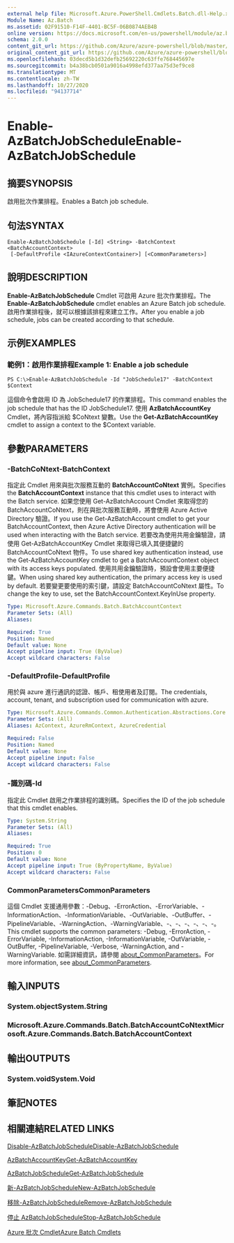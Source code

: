 ```yaml
---
external help file: Microsoft.Azure.PowerShell.Cmdlets.Batch.dll-Help.xml
Module Name: Az.Batch
ms.assetid: 02F91510-F14F-4401-BC5F-06B0874AEB4B
online version: https://docs.microsoft.com/en-us/powershell/module/az.batch/enable-azbatchjobschedule
schema: 2.0.0
content_git_url: https://github.com/Azure/azure-powershell/blob/master/src/Batch/Batch/help/Enable-AzBatchJobSchedule.md
original_content_git_url: https://github.com/Azure/azure-powershell/blob/master/src/Batch/Batch/help/Enable-AzBatchJobSchedule.md
ms.openlocfilehash: 03decd5b1d32defb25692220c63ffe768445697e
ms.sourcegitcommit: b4a38bcb0501a9016a4998efd377aa75d3ef9ce8
ms.translationtype: MT
ms.contentlocale: zh-TW
ms.lasthandoff: 10/27/2020
ms.locfileid: "94137714"
---
```

# <span data-ttu-id="f7f44-101">Enable-AzBatchJobSchedule</span><span class="sxs-lookup"><span data-stu-id="f7f44-101">Enable-AzBatchJobSchedule</span></span>

## <span data-ttu-id="f7f44-102">摘要</span><span class="sxs-lookup"><span data-stu-id="f7f44-102">SYNOPSIS</span></span>
<span data-ttu-id="f7f44-103">啟用批次作業排程。</span><span class="sxs-lookup"><span data-stu-id="f7f44-103">Enables a Batch job schedule.</span></span>

## <span data-ttu-id="f7f44-104">句法</span><span class="sxs-lookup"><span data-stu-id="f7f44-104">SYNTAX</span></span>

```
Enable-AzBatchJobSchedule [-Id] <String> -BatchContext <BatchAccountContext>
 [-DefaultProfile <IAzureContextContainer>] [<CommonParameters>]
```

## <span data-ttu-id="f7f44-105">說明</span><span class="sxs-lookup"><span data-stu-id="f7f44-105">DESCRIPTION</span></span>
<span data-ttu-id="f7f44-106">**Enable-AzBatchJobSchedule** Cmdlet 可啟用 Azure 批次作業排程。</span><span class="sxs-lookup"><span data-stu-id="f7f44-106">The **Enable-AzBatchJobSchedule** cmdlet enables an Azure Batch job schedule.</span></span>
<span data-ttu-id="f7f44-107">啟用作業排程後，就可以根據該排程來建立工作。</span><span class="sxs-lookup"><span data-stu-id="f7f44-107">After you enable a job schedule, jobs can be created according to that schedule.</span></span>

## <span data-ttu-id="f7f44-108">示例</span><span class="sxs-lookup"><span data-stu-id="f7f44-108">EXAMPLES</span></span>

### <span data-ttu-id="f7f44-109">範例1：啟用作業排程</span><span class="sxs-lookup"><span data-stu-id="f7f44-109">Example 1: Enable a job schedule</span></span>
```
PS C:\>Enable-AzBatchJobSchedule -Id "JobSchedule17" -BatchContext $Context
```

<span data-ttu-id="f7f44-110">這個命令會啟用 ID 為 JobSchedule17 的作業排程。</span><span class="sxs-lookup"><span data-stu-id="f7f44-110">This command enables the job schedule that has the ID JobSchedule17.</span></span>
<span data-ttu-id="f7f44-111">使用 **AzBatchAccountKey** Cmdlet，將內容指派給 $CoNtext 變數。</span><span class="sxs-lookup"><span data-stu-id="f7f44-111">Use the **Get-AzBatchAccountKey** cmdlet to assign a context to the $Context variable.</span></span>

## <span data-ttu-id="f7f44-112">參數</span><span class="sxs-lookup"><span data-stu-id="f7f44-112">PARAMETERS</span></span>

### <span data-ttu-id="f7f44-113">-BatchCoNtext</span><span class="sxs-lookup"><span data-stu-id="f7f44-113">-BatchContext</span></span>
<span data-ttu-id="f7f44-114">指定此 Cmdlet 用來與批次服務互動的 **BatchAccountCoNtext** 實例。</span><span class="sxs-lookup"><span data-stu-id="f7f44-114">Specifies the **BatchAccountContext** instance that this cmdlet uses to interact with the Batch service.</span></span>
<span data-ttu-id="f7f44-115">如果您使用 Get-AzBatchAccount Cmdlet 來取得您的 BatchAccountCoNtext，則在與批次服務互動時，將會使用 Azure Active Directory 驗證。</span><span class="sxs-lookup"><span data-stu-id="f7f44-115">If you use the Get-AzBatchAccount cmdlet to get your BatchAccountContext, then Azure Active Directory authentication will be used when interacting with the Batch service.</span></span> <span data-ttu-id="f7f44-116">若要改為使用共用金鑰驗證，請使用 Get-AzBatchAccountKey Cmdlet 來取得已填入其便捷鍵的 BatchAccountCoNtext 物件。</span><span class="sxs-lookup"><span data-stu-id="f7f44-116">To use shared key authentication instead, use the Get-AzBatchAccountKey cmdlet to get a BatchAccountContext object with its access keys populated.</span></span> <span data-ttu-id="f7f44-117">使用共用金鑰驗證時，預設會使用主要便捷鍵。</span><span class="sxs-lookup"><span data-stu-id="f7f44-117">When using shared key authentication, the primary access key is used by default.</span></span> <span data-ttu-id="f7f44-118">若要變更要使用的索引鍵，請設定 BatchAccountCoNtext 屬性。</span><span class="sxs-lookup"><span data-stu-id="f7f44-118">To change the key to use, set the BatchAccountContext.KeyInUse property.</span></span>

```yaml
Type: Microsoft.Azure.Commands.Batch.BatchAccountContext
Parameter Sets: (All)
Aliases:

Required: True
Position: Named
Default value: None
Accept pipeline input: True (ByValue)
Accept wildcard characters: False
```

### <span data-ttu-id="f7f44-119">-DefaultProfile</span><span class="sxs-lookup"><span data-stu-id="f7f44-119">-DefaultProfile</span></span>
<span data-ttu-id="f7f44-120">用於與 azure 進行通訊的認證、帳戶、租使用者及訂閱。</span><span class="sxs-lookup"><span data-stu-id="f7f44-120">The credentials, account, tenant, and subscription used for communication with azure.</span></span>

```yaml
Type: Microsoft.Azure.Commands.Common.Authentication.Abstractions.Core.IAzureContextContainer
Parameter Sets: (All)
Aliases: AzContext, AzureRmContext, AzureCredential

Required: False
Position: Named
Default value: None
Accept pipeline input: False
Accept wildcard characters: False
```

### <span data-ttu-id="f7f44-121">-識別碼</span><span class="sxs-lookup"><span data-stu-id="f7f44-121">-Id</span></span>
<span data-ttu-id="f7f44-122">指定此 Cmdlet 啟用之作業排程的識別碼。</span><span class="sxs-lookup"><span data-stu-id="f7f44-122">Specifies the ID of the job schedule that this cmdlet enables.</span></span>

```yaml
Type: System.String
Parameter Sets: (All)
Aliases:

Required: True
Position: 0
Default value: None
Accept pipeline input: True (ByPropertyName, ByValue)
Accept wildcard characters: False
```

### <span data-ttu-id="f7f44-123">CommonParameters</span><span class="sxs-lookup"><span data-stu-id="f7f44-123">CommonParameters</span></span>
<span data-ttu-id="f7f44-124">這個 Cmdlet 支援通用參數：-Debug、-ErrorAction、-ErrorVariable、-InformationAction、-InformationVariable、-OutVariable、-OutBuffer、-PipelineVariable、-WarningAction、-WarningVariable、-、-、-、-、-、-。</span><span class="sxs-lookup"><span data-stu-id="f7f44-124">This cmdlet supports the common parameters: -Debug, -ErrorAction, -ErrorVariable, -InformationAction, -InformationVariable, -OutVariable, -OutBuffer, -PipelineVariable, -Verbose, -WarningAction, and -WarningVariable.</span></span> <span data-ttu-id="f7f44-125">如需詳細資訊，請參閱 [about_CommonParameters](http://go.microsoft.com/fwlink/?LinkID=113216)。</span><span class="sxs-lookup"><span data-stu-id="f7f44-125">For more information, see [about_CommonParameters](http://go.microsoft.com/fwlink/?LinkID=113216).</span></span>

## <span data-ttu-id="f7f44-126">輸入</span><span class="sxs-lookup"><span data-stu-id="f7f44-126">INPUTS</span></span>

### <span data-ttu-id="f7f44-127">System.object</span><span class="sxs-lookup"><span data-stu-id="f7f44-127">System.String</span></span>

### <span data-ttu-id="f7f44-128">Microsoft.Azure.Commands.Batch.BatchAccountCoNtext</span><span class="sxs-lookup"><span data-stu-id="f7f44-128">Microsoft.Azure.Commands.Batch.BatchAccountContext</span></span>

## <span data-ttu-id="f7f44-129">輸出</span><span class="sxs-lookup"><span data-stu-id="f7f44-129">OUTPUTS</span></span>

### <span data-ttu-id="f7f44-130">System.void</span><span class="sxs-lookup"><span data-stu-id="f7f44-130">System.Void</span></span>

## <span data-ttu-id="f7f44-131">筆記</span><span class="sxs-lookup"><span data-stu-id="f7f44-131">NOTES</span></span>

## <span data-ttu-id="f7f44-132">相關連結</span><span class="sxs-lookup"><span data-stu-id="f7f44-132">RELATED LINKS</span></span>

[<span data-ttu-id="f7f44-133">Disable-AzBatchJobSchedule</span><span class="sxs-lookup"><span data-stu-id="f7f44-133">Disable-AzBatchJobSchedule</span></span>](./Disable-AzBatchJobSchedule.md)

[<span data-ttu-id="f7f44-134">AzBatchAccountKey</span><span class="sxs-lookup"><span data-stu-id="f7f44-134">Get-AzBatchAccountKey</span></span>](./Get-AzBatchAccountKey.md)

[<span data-ttu-id="f7f44-135">AzBatchJobSchedule</span><span class="sxs-lookup"><span data-stu-id="f7f44-135">Get-AzBatchJobSchedule</span></span>](./Get-AzBatchJobSchedule.md)

[<span data-ttu-id="f7f44-136">新-AzBatchJobSchedule</span><span class="sxs-lookup"><span data-stu-id="f7f44-136">New-AzBatchJobSchedule</span></span>](./New-AzBatchJobSchedule.md)

[<span data-ttu-id="f7f44-137">移除-AzBatchJobSchedule</span><span class="sxs-lookup"><span data-stu-id="f7f44-137">Remove-AzBatchJobSchedule</span></span>](./Remove-AzBatchJobSchedule.md)

[<span data-ttu-id="f7f44-138">停止 AzBatchJobSchedule</span><span class="sxs-lookup"><span data-stu-id="f7f44-138">Stop-AzBatchJobSchedule</span></span>](./Stop-AzBatchJobSchedule.md)

[<span data-ttu-id="f7f44-139">Azure 批次 Cmdlet</span><span class="sxs-lookup"><span data-stu-id="f7f44-139">Azure Batch Cmdlets</span></span>](/powershell/module/Az.Batch/)
